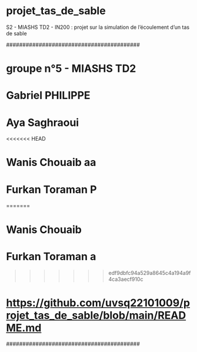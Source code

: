 # projet_tas_de_sable
S2 - MIASHS TD2 - IN200 : projet sur la simulation de l’écoulement d’un tas de sable

#########################################
# groupe n°5 - MIASHS TD2
# Gabriel PHILIPPE
# Aya Saghraoui
<<<<<<< HEAD
# Wanis Chouaib aa
# Furkan Toraman P
=======
# Wanis Chouaib 
# Furkan Toraman a
>>>>>>> edf9dbfc94a529a8645c4a194a9f4ca3aecf910c
# https://github.com/uvsq22101009/projet_tas_de_sable/blob/main/README.md
######################################### 

